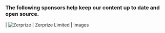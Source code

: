 ### The following sponsors help keep our content up to date and open source.
| ![Zerprize](https://github.com/functionalresonance/.github/main/images/Zerprize_280x60.png) | Zerprize Limited | images

